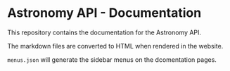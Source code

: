 # Astronomy API - Documentation

This repository contains the documentation for the Astronomy API. 

The markdown files are converted to HTML when rendered in the website.

`menus.json` will generate the sidebar menus on the dcomentation pages.
